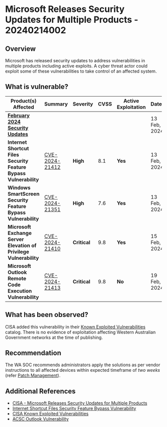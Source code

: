 # Microsoft Releases Security Updates for Multiple Products - 20240214002

## Overview

Microsoft has released security updates to address vulnerabilities in multiple products including active exploits. A cyber threat actor could exploit some of these vulnerabilities to take control of an affected system.

## What is vulnerable?

| Product(s) Affected                                                                                | Summary                                                                                | Severity     | CVSS | Active Exploitation | Dated        |
| -------------------------------------------------------------------------------------------------- | -------------------------------------------------------------------------------------- | ------------ | ---- | ------------------- | ------------ |
| [**February 2024 Security Updates**](https://msrc.microsoft.com/update-guide/releaseNote/2024-Feb) |                                                                                        |              |      |                     | 13 Feb, 2024 |
| **Internet Shortcut Files Security Feature Bypass Vulnerability**                                  | [CVE-2024-21412](https://msrc.microsoft.com/update-guide/vulnerability/CVE-2024-21412) | **High**     | 8.1  | **Yes**             | 13 Feb, 2024 |
| **Windows SmartScreen Security Feature Bypass Vulnerability**                                      | [CVE-2024-21351](https://nvd.nist.gov/vuln/detail/CVE-2024-21351)                      | **High**     | 7.6  | **Yes**             | 13 Feb, 2024 |
| **Microsoft Exchange Server Elevation of Privilege Vulnerability**                                 | [CVE-2024-21410](https://nvd.nist.gov/vuln/detail/CVE-2024-21410)                      | **Critical** | 9.8  | **Yes**             | 15 Feb, 2024 |
| **Microsoft Outlook Remote Code Execution Vulnerability**                                          | [CVE-2024-21413](https://nvd.nist.gov/vuln/detail/CVE-2024-21413)                      | **Critical** | 9.8  | **No**              | 19 Feb, 2024 |

## What has been observed?

CISA added this vulnerability in their [Known Exploited Vulnerabilities](https://www.cisa.gov/known-exploited-vulnerabilities-catalog) catalog. There is no evidence of exploitation affecting Western Australian Government networks at the time of publishing.

## Recommendation

The WA SOC recommends administrators apply the solutions as per vendor instructions to all affected devices within expected timeframe of *two weeks* (refer [Patch Management](../guidelines/patch-management.md)).

## Additional References

- [CISA - Microsoft Releases Security Updates for Multiple Products](https://www.cisa.gov/news-events/alerts/2024/02/13/microsoft-releases-security-updates-multiple-products)
- [Internet Shortcut Files Security Feature Bypass Vulnerability](https://msrc.microsoft.com/update-guide/en-US/vulnerability/CVE-2024-21412)
- [CISA Known Exploited Vulnerabilities ](https://www.cisa.gov/known-exploited-vulnerabilities-catalog)
- [ACSC Outlook Vulnerability](https://www.cyber.gov.au/about-us/view-all-content/alerts-and-advisories/microsoft-office-outlook-remote-code-execution-vulnerability)
